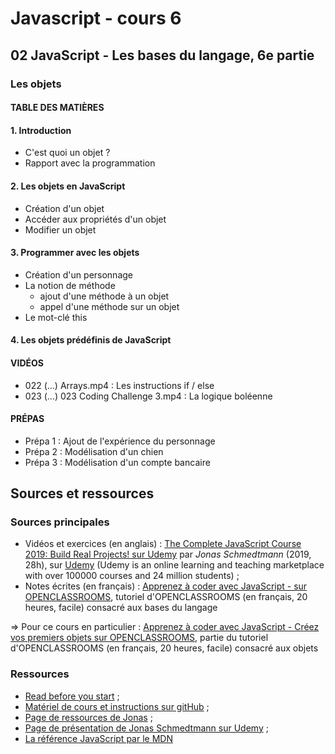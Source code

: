 # Javascript - cours 6

## 02 JavaScript - Les bases du langage, 6e partie

### Les objets

#### TABLE DES MATIÈRES

#### 1. Introduction

- C'est quoi un objet ?
- Rapport avec la programmation

#### 2. Les objets en JavaScript

- Création d'un objet
- Accéder aux propriétés d'un objet
- Modifier un objet

#### 3. Programmer avec les objets

- Création d'un personnage
- La notion de méthode 
    - ajout d'une méthode à un objet
    - appel d'une méthode sur un objet
- Le mot-clé this

#### 4. Les objets prédéfinis de JavaScript


#### VIDÉOS

- 022 (...) Arrays.mp4 : Les instructions if / else
- 023 (…) 023 Coding Challenge 3.mp4 : La logique boléenne

#### PRÉPAS

- Prépa 1 : Ajout de l'expérience du personnage
- Prépa 2 : Modélisation d'un chien
- Prépa 3 : Modélisation d'un compte bancaire


## Sources et ressources

### Sources principales

- Vidéos et exercices (en anglais) : [The Complete JavaScript Course 2019: Build Real Projects! sur Udemy](https://www.udemy.com/course/the-complete-javascript-course/) par _Jonas Schmedtmann_ (2019, 28h), sur [Udemy](https://www.udemy.com) (Udemy is an online learning and teaching marketplace with over 100000 courses and 24 million students) ;
- Notes écrites (en français) : [Apprenez à coder avec JavaScript - sur OPENCLASSROOMS](https://openclassrooms.com/fr/courses/2984401-apprenez-a-coder-avec-javascript), tutoriel d'OPENCLASSROOMS (en français, 20 heures, facile) consacré aux bases du langage

=> Pour ce cours en particulier : [Apprenez à coder avec JavaScript - Créez vos premiers objets sur OPENCLASSROOMS](https://openclassrooms.com/fr/courses/2984401-apprenez-a-coder-avec-javascript/5871401-creez-vos-premiers-objets), partie du tutoriel d'OPENCLASSROOMS (en français, 20 heures, facile) consacré aux objets

### Ressources

- [Read before you start](file:///Users/Myriam/Documents/PC/E/Myriam/HERSCours%20-c/2019-2020/JS/the-complete-javascript-course/01%20Course%20Introduction/002%20READ%20BEFORE%20YOU%20START.html) ;
- [Matériel de cours et instructions sur gitHub](https://github.com/jonasschmedtmann/complete-javascript-course) ;
- [Page de ressources de Jonas](http://codingheroes.io/resources/) ;
- [Page de présentation de Jonas Schmedtmann sur Udemy](https://www.udemy.com/user/jonasschmedtmann/) ;
- [La référence JavaScript par le MDN](https://developer.mozilla.org/en-US/docs/Web/JavaScript/Reference)

